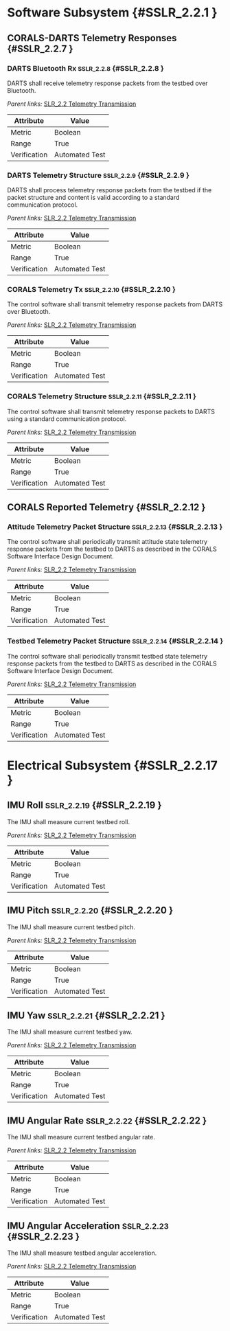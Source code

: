 # Software Subsystem {#SSLR_2.2.1 }

## CORALS-DARTS Telemetry Responses {#SSLR_2.2.7 }

### DARTS Bluetooth Rx <small>SSLR_2.2.8</small> {#SSLR_2.2.8 }

DARTS shall receive telemetry response packets from the testbed over Bluetooth.

*Parent links:* [SLR_2.2 Telemetry Transmission](SLR_2.html#SLR_2.2)

| Attribute | Value |
| --------- | ----- |
| Metric | Boolean |
| Range | True |
| Verification | Automated Test |


### DARTS Telemetry Structure <small>SSLR_2.2.9</small> {#SSLR_2.2.9 }

DARTS shall process telemetry response packets from the testbed if the packet structure and content is valid according to a standard communication protocol.

*Parent links:* [SLR_2.2 Telemetry Transmission](SLR_2.html#SLR_2.2)

| Attribute | Value |
| --------- | ----- |
| Metric | Boolean |
| Range | True |
| Verification | Automated Test |


### CORALS Telemetry Tx <small>SSLR_2.2.10</small> {#SSLR_2.2.10 }

The control software shall transmit telemetry response packets from DARTS over Bluetooth.

*Parent links:* [SLR_2.2 Telemetry Transmission](SLR_2.html#SLR_2.2)

| Attribute | Value |
| --------- | ----- |
| Metric | Boolean |
| Range | True |
| Verification | Automated Test |


### CORALS Telemetry Structure <small>SSLR_2.2.11</small> {#SSLR_2.2.11 }

The control software shall transmit telemetry response packets to DARTS using a standard communication protocol.

*Parent links:* [SLR_2.2 Telemetry Transmission](SLR_2.html#SLR_2.2)

| Attribute | Value |
| --------- | ----- |
| Metric | Boolean |
| Range | True |
| Verification | Automated Test |


## CORALS Reported Telemetry {#SSLR_2.2.12 }

### Attitude Telemetry Packet Structure <small>SSLR_2.2.13</small> {#SSLR_2.2.13 }

The control software shall periodically transmit attitude state telemetry response packets from the testbed to DARTS as described in the CORALS Software Interface Design Document.

*Parent links:* [SLR_2.2 Telemetry Transmission](SLR_2.html#SLR_2.2)

| Attribute | Value |
| --------- | ----- |
| Metric | Boolean |
| Range | True |
| Verification | Automated Test |


### Testbed Telemetry Packet Structure <small>SSLR_2.2.14</small> {#SSLR_2.2.14 }

The control software shall periodically transmit testbed state telemetry response packets from the testbed to DARTS as described in the CORALS Software Interface Design Document.

*Parent links:* [SLR_2.2 Telemetry Transmission](SLR_2.html#SLR_2.2)

| Attribute | Value |
| --------- | ----- |
| Metric | Boolean |
| Range | True |
| Verification | Automated Test |


# Electrical Subsystem {#SSLR_2.2.17 }

## IMU Roll <small>SSLR_2.2.19</small> {#SSLR_2.2.19 }

The IMU shall measure current testbed roll.

*Parent links:* [SLR_2.2 Telemetry Transmission](SLR_2.html#SLR_2.2)

| Attribute | Value |
| --------- | ----- |
| Metric | Boolean |
| Range | True |
| Verification | Automated Test |


## IMU Pitch <small>SSLR_2.2.20</small> {#SSLR_2.2.20 }

The IMU shall measure current testbed pitch.

*Parent links:* [SLR_2.2 Telemetry Transmission](SLR_2.html#SLR_2.2)

| Attribute | Value |
| --------- | ----- |
| Metric | Boolean |
| Range | True |
| Verification | Automated Test |


## IMU Yaw <small>SSLR_2.2.21</small> {#SSLR_2.2.21 }

The IMU shall measure current testbed yaw.

*Parent links:* [SLR_2.2 Telemetry Transmission](SLR_2.html#SLR_2.2)

| Attribute | Value |
| --------- | ----- |
| Metric | Boolean |
| Range | True |
| Verification | Automated Test |


## IMU Angular Rate <small>SSLR_2.2.22</small> {#SSLR_2.2.22 }

The IMU shall measure current testbed angular rate.

*Parent links:* [SLR_2.2 Telemetry Transmission](SLR_2.html#SLR_2.2)

| Attribute | Value |
| --------- | ----- |
| Metric | Boolean |
| Range | True |
| Verification | Automated Test |


## IMU Angular Acceleration <small>SSLR_2.2.23</small> {#SSLR_2.2.23 }

The IMU shall measure testbed angular acceleration.

*Parent links:* [SLR_2.2 Telemetry Transmission](SLR_2.html#SLR_2.2)

| Attribute | Value |
| --------- | ----- |
| Metric | Boolean |
| Range | True |
| Verification | Automated Test |


